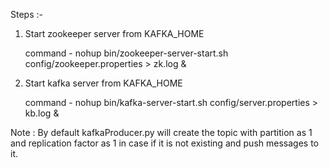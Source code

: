 Steps :-

1)  Start zookeeper server from KAFKA_HOME 
    
    
    command - 
    nohup bin/zookeeper-server-start.sh config/zookeeper.properties > zk.log & 
      
2) Start kafka server from KAFKA_HOME 

    
    command - 
    nohup bin/kafka-server-start.sh config/server.properties > kb.log &
    

Note : 
By default kafkaProducer.py will create the topic with partition as 1 and replication factor as 1 in case if it is not existing and push messages to it.


    
     

